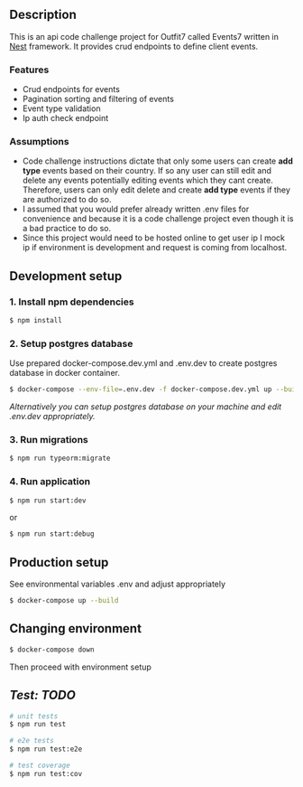 
## Description

This is an api code challenge project for Outfit7 called Events7 written in [Nest](https://github.com/nestjs/nest) framework. It provides crud endpoints to define client events.

### Features
- Crud endpoints for events
- Pagination sorting and filtering of events
- Event type validation
- Ip auth check endpoint

### Assumptions
- Code challenge instructions dictate that only some users can create **add type** events based on their country. If so any user can still edit and delete any events potentially editing events which they cant create. Therefore, users can only edit delete and create **add type** events if they are authorized to do so.
- I assumed that you would prefer already written .env files for convenience and because it is a code challenge project even though it is a bad practice to do so.
- Since this project would need to be hosted online to get user ip I mock ip if environment is development and request is coming from localhost.

## Development setup

### 1. Install npm dependencies
```bash
$ npm install
```
### 2. Setup postgres database
Use prepared docker-compose.dev.yml and .env.dev to create postgres database in docker container.
```bash
$ docker-compose --env-file=.env.dev -f docker-compose.dev.yml up --build
```
_Alternatively you can setup postgres database on your machine and edit .env.dev appropriately._
### 3. Run migrations
```bash
$ npm run typeorm:migrate
```
### 4. Run application
```bash
$ npm run start:dev
```
or
```bash
$ npm run start:debug
```

## Production setup
See environmental variables .env and adjust appropriately
```bash
$ docker-compose up --build
```

## Changing environment
```bash
$ docker-compose down
```
Then proceed with environment setup

## _Test: TODO_

```bash
# unit tests
$ npm run test

# e2e tests
$ npm run test:e2e

# test coverage
$ npm run test:cov
```


